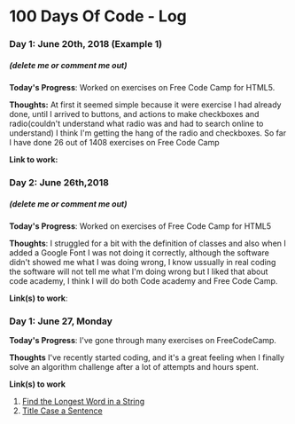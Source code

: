 # 100 Days Of Code - Log

### Day 1: June 20th, 2018 (Example 1)
##### (delete me or comment me out)

**Today's Progress**: Worked on exercises on Free Code Camp for HTML5.

**Thoughts:** At first it seemed simple because it were exercise I had already done, until I arrived to buttons, and actions to make checkboxes and radio(couldn't understand what radio was and had to search online to understand) I think I'm getting the hang of the radio and checkboxes. So far I have done 26 out of 1408 exercises on Free Code Camp

**Link to work:**

### Day 2: June 26th,2018
##### (delete me or comment me out)

**Today's Progress**: Worked on exercises of Free Code Camp for HTML5

**Thoughts**: I struggled for a bit with the definition of classes and also when I added a Google Font I was not doing it correctly, although the software didn't showed me what I was doing wrong, I know ussually in real coding the software will not tell me what I'm doing wrong but I liked that about code academy, I think I will do both Code academy and Free Code Camp. 

**Link(s) to work**:


### Day 1: June 27, Monday

**Today's Progress**: I've gone through many exercises on FreeCodeCamp.

**Thoughts** I've recently started coding, and it's a great feeling when I finally solve an algorithm challenge after a lot of attempts and hours spent.

**Link(s) to work**
1. [Find the Longest Word in a String](https://www.freecodecamp.com/challenges/find-the-longest-word-in-a-string)
2. [Title Case a Sentence](https://www.freecodecamp.com/challenges/title-case-a-sentence)
